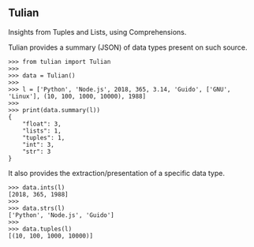 ## Tulian
Insights from Tuples and Lists, using Comprehensions. 

Tulian provides a summary (JSON) of data types present on such source. 


```
>>> from tulian import Tulian
>>> 
>>> data = Tulian()
>>> 
>>> l = ['Python', 'Node.js', 2018, 365, 3.14, 'Guido', ['GNU', 'Linux'], (10, 100, 1000, 10000), 1988]
>>>
>>> print(data.summary(l))
{
    "float": 3,
    "lists": 1,
    "tuples": 1,
    "int": 3,
    "str": 3
}

```
 
It also provides the extraction/presentation of a specific data type.

```
>>> data.ints(l)
[2018, 365, 1988]
>>>
>>> data.strs(l)
['Python', 'Node.js', 'Guido']
>>>
>>> data.tuples(l)
[(10, 100, 1000, 10000)]
```
